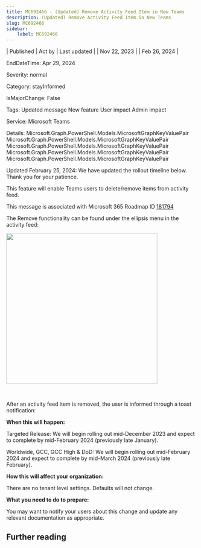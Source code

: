 ```yaml
---
title: MC692466 - (Updated) Remove Activity Feed Item in New Teams
description: (Updated) Remove Activity Feed Item in New Teams
slug: MC692466
sidebar:
    label: MC692466
---
```



| Published | Act by | Last updated |
| Nov 22, 2023 |  | Feb 26, 2024 |

EndDateTime: Apr 29, 2024

Severity: normal

Category: stayInformed

IsMajorChange: False

Tags: Updated message New feature User impact Admin impact

Service: Microsoft Teams

Details: Microsoft.Graph.PowerShell.Models.MicrosoftGraphKeyValuePair Microsoft.Graph.PowerShell.Models.MicrosoftGraphKeyValuePair Microsoft.Graph.PowerShell.Models.MicrosoftGraphKeyValuePair Microsoft.Graph.PowerShell.Models.MicrosoftGraphKeyValuePair Microsoft.Graph.PowerShell.Models.MicrosoftGraphKeyValuePair

<p style="">Updated February 25, 2024: We have updated the rollout timeline below. Thank you for your patience.</p><p style="">This feature will enable Teams users to delete/remove items from activity feed.<br></p>
<p>This message is associated with Microsoft 365 Roadmap ID <a href="https://www.microsoft.com/microsoft-365/roadmap?filters=&amp;searchterms=181794" target="_blank" style="">181794</a></p><p>The Remove functionality can be found under the ellipsis menu in the activity feed:</p><p><img src="https://img-prod-cms-rt-microsoft-com.akamaized.net/cms/api/am/imageFileData/RW1eQzU?ver=0890" style="width: 400px;"></p><p><br></p><p>After an activity feed item is removed, the user is informed through a toast notification:</p><p><b>When this will happen:</b></p><p>Targeted Release: We will begin rolling out mid-December 2023 and expect to complete by mid-February 2024 (previously late January).</p><p>Worldwide, GCC, GCC High &amp; DoD: We will begin rolling out mid-February 2024 and expect to complete by mid-March 2024 (previously late February).</p>

<p><b>How this will affect your organization:</b></p>

<p>There are no tenant level settings. Defaults will not change.</p>
<p><b>What you need to do to prepare:</b></p>
<p>You may want to notify your users about this change and update any relevant documentation as appropriate.</p>

## Further reading
